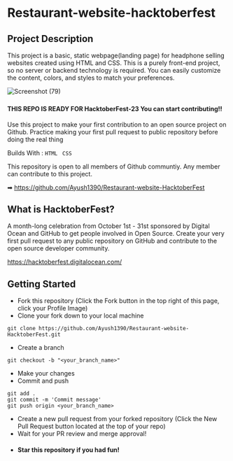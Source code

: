 # Restaurant-website-hacktoberfest


## Project Description
This project is a basic, static webpage(landing page) for headphone selling websites created using HTML and CSS. This is a purely front-end project, so no server or backend technology is required. You can easily customize the content, colors, and styles to match your preferences.

![Screenshot (79)](https://github.com/Ayush1390/restraurant-website-hacktoberfest/assets/146355642/6ca826b4-b2d6-4fbf-97a0-defbb069af1a)


###

#### THIS REPO IS READY FOR HacktoberFest-23 You can start contributing!!

Use this project to make your first contribution to an open source project on Github. Practice making your first pull request to public repository before doing the real thing

Builds With : ``` HTML ``` ``` CSS```

This repository is open to all members of Github communtiy. Any member can contribute to this project.

➡ https://github.com/Ayush1390/Restaurant-website-HacktoberFest


## What is HacktoberFest?

A month-long celebration from October 1st - 31st sponsored by Digital Ocean and GitHub to get people involved in Open Source. Create your very first pull request to any public repository on GitHub and contribute to the open source developer community.

https://hacktoberfest.digitalocean.com/


## Getting Started

- Fork this repository (Click the Fork button in the top right of this page, click your Profile Image)
- Clone your fork down to your local machine
  
```
git clone https://github.com/Ayush1390/Restaurant-website-HacktoberFest.git
```

- Create a branch

``` 
git checkout -b "<your_branch_name>"
```

- Make your changes
- Commit and push

```
git add .
git commit -m 'Commit message'
git push origin <your_branch_name>
```
- Create a new pull request from your forked repository (Click the New Pull Request button located at the top of your repo)
- Wait for your PR review and merge approval!
- #### Star this repository if you had fun!
